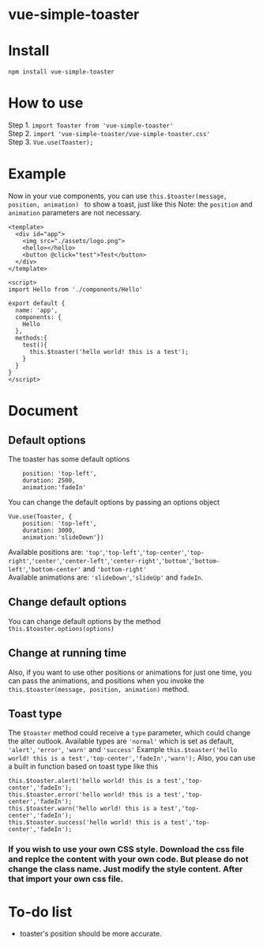 # vue-simple-toaster
# Install
`npm install vue-simple-toaster`
# How to use
Step 1. `import Toaster from 'vue-simple-toaster'`    
Step 2. `import 'vue-simple-toaster/vue-simple-toaster.css'`      
Step 3. `Vue.use(Toaster);`
# Example
Now in your vue components, you can use `this.$toaster(message, position, animation) ` to show a toast, just like this
Note: the `position` and `animation` parameters are not necessary.
```
<template>
  <div id="app">
    <img src="./assets/logo.png">
    <hello></hello>
    <button @click="test">Test</button>
  </div>
</template>

<script>
import Hello from './components/Hello'

export default {
  name: 'app',
  components: {
    Hello
  },
  methods:{
    test(){
      this.$toaster('hello world! this is a test');
    }
  }
}
</script>
```
# Document
## Default options
The toaster has some default options
```
    position: 'top-left',
    duration: 2500,
    animation:'fadeIn'
```
You can change the default options by passing an options object
```
Vue.use(Toaster, {
    position: 'top-left',
    duration: 3000,
    animation:'slideDown'})
```   
Available positions are: `'top'`,`'top-left'`,`'top-center'`,`'top-right'`,`'center'`,`'center-left'`,`'center-right'`,`'bottom'`,`'bottom-left'`,`'bottom-center'` and `'bottom-right'`    
Available animations are: `'slideDown'`,`'slideUp'` and `fadeIn`.
## Change default options
You can change default options by the method `this.$toaster.options(options)`
## Change at running time
Also, if you want to use other positions or animations for just one time, you can pass the animations, and positions when you invoke the `this.$toaster(message, position, animation)` method. 
## Toast type
The `$toaster` method could receive a `type` parameter, which could change the alter outlook. Available types are `'normal'` which is set as default, `'alert'`, `'error'`, `'warn'` and `'success'`
Example `this.$toaster('hello world! this is a test','top-center','fadeIn','warn');`
Also, you can use a built in function based on toast type like this
```
this.$toaster.alert('hello world! this is a test','top-center','fadeIn');
this.$toaster.error('hello world! this is a test','top-center','fadeIn');
this.$toaster.warn('hello world! this is a test','top-center','fadeIn');
this.$toaster.success('hello world! this is a test','top-center','fadeIn');
```
### If you wish to use your own CSS style. Download the css file and replce the content with your own code. But please do not change the class name. Just modify the style content. After that import your own css file.
# To-do list
- toaster's position should be more accurate.

